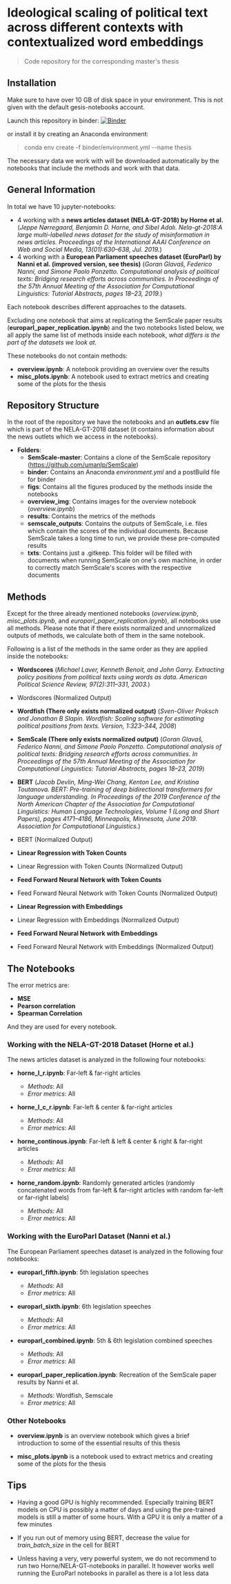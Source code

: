 # Ideological scaling of political text across different contexts with contextualized word embeddings
> Code repository for the corresponding master's thesis


## Installation

Make sure to have over 10 GB of disk space in your environment. This is not given with the default gesis-notebooks account.

Launch this repository in binder:
[![Binder](https://notebooks.gesis.org/binder/badge_logo.svg)](https://notebooks.gesis.org/binder/v2/gh/coded33/thesis_code/main)

or install it by creating an Anaconda environment:
> conda env create -f binder/environment.yml --name thesis

The necessary data we work with will be downloaded automatically by the notebooks that include the methods and work with that data.

## General Information

In total we have 10 jupyter-notebooks:
- 4 working with a **news articles dataset (NELA-GT-2018) by Horne et al.** (*Jeppe Nørregaard, Benjamin D. Horne, and Sibel Adalı.  Nela-gt-2018:A large multi-labelled news dataset for the study of misinformation in news articles. Proceedings of the International AAAI Conference on Web and Social Media, 13(01):630–638, Jul. 2019.*)
- 4 working with a **European Parliament speeches dataset (EuroParl) by Nanni et al. (improved version, see thesis)** (*Goran Glavaš, Federico Nanni, and Simone Paolo Ponzetto.  Computational analysis of political texts:  Bridging research efforts across communities.  In Proceedings of the 57th Annual Meeting of the Association for Computational Linguistics: Tutorial Abstracts, pages 18–23, 2019.*)



Each notebook describes different approaches to the datasets. 

Excluding one notebook that aims at replicating the SemScale paper results (**europarl_paper_replication.ipynb**) and the two notebooks listed below, we all apply the same list of methods inside each notebook, *what differs is the part of the datasets we look at.*

These notebooks do not contain methods:
- **overview.ipynb**: A notebook providing an overview over the results
- **misc_plots.ipynb**: A notebook used to extract metrics and creating some of the plots for the thesis


## Repository Structure
In the root of the repository we have the notebooks and an **outlets.csv** file which is part of the NELA-GT-2018 dataset (it contains information about the news outlets which we access in the notebooks).
- __Folders__:
    - **SemScale-master**: Contains a clone of the SemScale repository (https://github.com/umanlp/SemScale)
    - **binder**: Contains an Anaconda *environment.yml* and a postBuild file for binder
    - **figs**: Contains all the figures produced by the methods inside the notebooks
    - **overview_img**: Contains images for the overview notebook (*overview.ipynb*)
    - **results**: Contains the metrics of the methods
    - **semscale_outputs**: Contains the outputs of SemScale, i.e. files which contain the scores of the individual documents. Because SemScale takes a long time to run, we provide these pre-computed results
    - **txts**: Contains just a .gitkeep. This folder will be filled with documents when running SemScale on one's own machine, in order to correctly match SemScale's scores with the respective documents
    
## Methods

Except for the three already mentioned notebooks (*overview.ipynb*, *misc_plots.ipynb*, and *europarl_paper_replication.ipynb*), all notebooks use all methods. Please note that if there exists normalized and unnormalized outputs of methods, we calculate both of them in the same notebook.

Following is a list of the methods in the same order as they are applied inside the notebooks:



- **Wordscores**
(*Michael Laver, Kenneth Benoit, and John Garry.  Extracting policy positions from political texts using words as data. American Political Science Review, 97(2):311–331, 2003.*)

- Wordscores (Normalized Output)


- **Wordfish (There only exists normalized output)**
(*Sven-Oliver Proksch and Jonathan B Slapin. Wordfish: Scaling software for estimating political positions from texts. Version, 1:323–344, 2008*)


- **SemScale (There only exists normalized output)**
(*Goran Glavaš, Federico Nanni, and Simone Paolo Ponzetto. Computational analysis of political texts: Bridging research efforts across communities.  In Proceedings of the 57th Annual Meeting of the Association for Computational Linguistics: Tutorial Abstracts, pages 18–23, 2019*)


- **BERT**
(*Jacob  Devlin,  Ming-Wei  Chang,  Kenton  Lee,  and  Kristina  Toutanova. BERT: Pre-training of deep bidirectional transformers for language understanding.  In Proceedings of the 2019 Conference of the North American Chapter of the Association for Computational Linguistics:  Human Language Technologies,  Volume  1  (Long  and  Short  Papers),  pages  4171–4186,  Minneapolis, Minnesota, June 2019. Association for Computational Linguistics.*)
- BERT (Normalized Output)


- **Linear Regression with Token Counts**

- Linear Regression with Token Counts (Normalized Output)


- **Feed Forward Neural Network with Token Counts**

- Feed Forward Neural Network with Token Counts (Normalized Output)



- **Linear Regression with Embeddings**

- Linear Regression with Embeddings (Normalized Output)



- **Feed Forward Neural Network with Embeddings**

- Feed Forward Neural Network with Embeddings (Normalized Output)

## The Notebooks

The error metrics are:
- **MSE**
- **Pearson correlation**
- **Spearman Correlation**

And they are used for every notebook.

### Working with the NELA-GT-2018 Dataset (Horne et al.)

The news articles dataset is analyzed in the following four notebooks:

- **horne_l_r.ipynb**: Far-left \& far-right articles 
    - *Methods*: All
    - *Error metrics*: All

- **horne_l_c_r.ipynb**: Far-left \& center \& far-right articles
    - *Methods*: All
    - *Error metrics*: All

- **horne_continous.ipynb**: Far-left \& left \& center \& right \& far-right articles 
    - *Methods*: All
    - *Error metrics*: All

- **horne_random.ipynb**: Randomly generated articles (randomly concatenated words from far-left & far-right articles with random far-left or far-right labels)
    - *Methods*: All
    - *Error metrics*: All


### Working with the EuroParl Dataset (Nanni et al.)
The European Parliament speeches dataset is analyzed in the following four notebooks:

- **europarl_fifth.ipynb**: 5th legislation speeches
    - *Methods*: All
    - *Error metrics*: All

- **europarl_sixth.ipynb**: 6th legislation speeches
    - *Methods*: All
    - *Error metrics*: All

- **europarl_combined.ipynb**: 5th \& 6th legislation combined speeches
    - *Methods*: All
    - *Error metrics*: All

- **europarl_paper_replication.ipynb**:  Recreation of the SemScale paper results by Nanni et al.
    - *Methods*: Wordfish, Semscale
    - *Error metrics*: All
    

### Other Notebooks
- **overview.ipynb** is an overview notebook which gives a brief introduction to some of the essential results of this thesis

- **misc_plots.ipynb** is a notebook used to extract metrics and creating some of the plots for the thesis


## Tips
- Having a good GPU is highly recommended. Especially training BERT models on CPU is possibly a matter of days and using the pre-trained models is still a matter of some hours. With a GPU it is only a matter of a few minutes

- If you run out of memory using BERT, decrease the value for *train_batch_size* in the cell for BERT

- Unless having a very, very powerful system, we do not recommend to run two Horne/NELA-GT-notebooks in parallel. It however works well running the EuroParl notebooks in parallel as there is a lot less data
